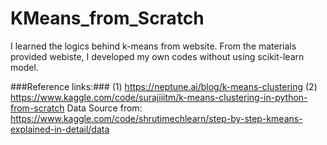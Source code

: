 # KMeans_from_Scratch
I learned the logics behind k-means from website. From the materials provided webiste, I developed my own codes without using scikit-learn model.

###Reference links:###
(1) https://neptune.ai/blog/k-means-clustering
(2) https://www.kaggle.com/code/surajiiitm/k-means-clustering-in-python-from-scratch
Data Source from: https://www.kaggle.com/code/shrutimechlearn/step-by-step-kmeans-explained-in-detail/data
